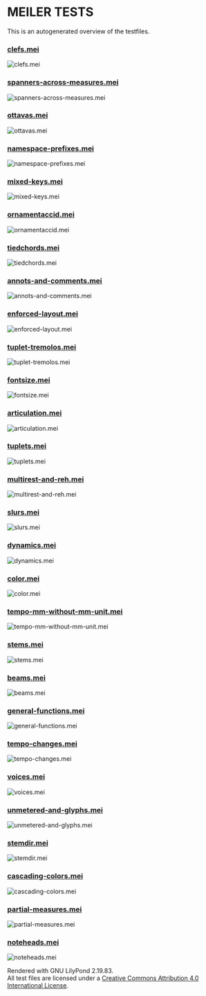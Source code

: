 # MEILER TESTS
This is an autogenerated overview of the testfiles.
### [clefs.mei](clefs.mei)
![clefs.mei](clefs.preview.png)
### [spanners-across-measures.mei](spanners-across-measures.mei)
![spanners-across-measures.mei](spanners-across-measures.preview.png)
### [ottavas.mei](ottavas.mei)
![ottavas.mei](ottavas.preview.png)
### [namespace-prefixes.mei](namespace-prefixes.mei)
![namespace-prefixes.mei](namespace-prefixes.preview.png)
### [mixed-keys.mei](mixed-keys.mei)
![mixed-keys.mei](mixed-keys.preview.png)
### [ornamentaccid.mei](ornamentaccid.mei)
![ornamentaccid.mei](ornamentaccid.preview.png)
### [tiedchords.mei](tiedchords.mei)
![tiedchords.mei](tiedchords.preview.png)
### [annots-and-comments.mei](annots-and-comments.mei)
![annots-and-comments.mei](annots-and-comments.preview.png)
### [enforced-layout.mei](enforced-layout.mei)
![enforced-layout.mei](enforced-layout.preview.png)
### [tuplet-tremolos.mei](tuplet-tremolos.mei)
![tuplet-tremolos.mei](tuplet-tremolos.preview.png)
### [fontsize.mei](fontsize.mei)
![fontsize.mei](fontsize.preview.png)
### [articulation.mei](articulation.mei)
![articulation.mei](articulation.preview.png)
### [tuplets.mei](tuplets.mei)
![tuplets.mei](tuplets.preview.png)
### [multirest-and-reh.mei](multirest-and-reh.mei)
![multirest-and-reh.mei](multirest-and-reh.preview.png)
### [slurs.mei](slurs.mei)
![slurs.mei](slurs.preview.png)
### [dynamics.mei](dynamics.mei)
![dynamics.mei](dynamics.preview.png)
### [color.mei](color.mei)
![color.mei](color.preview.png)
### [tempo-mm-without-mm-unit.mei](tempo-mm-without-mm-unit.mei)
![tempo-mm-without-mm-unit.mei](tempo-mm-without-mm-unit.preview.png)
### [stems.mei](stems.mei)
![stems.mei](stems.preview.png)
### [beams.mei](beams.mei)
![beams.mei](beams.preview.png)
### [general-functions.mei](general-functions.mei)
![general-functions.mei](general-functions.preview.png)
### [tempo-changes.mei](tempo-changes.mei)
![tempo-changes.mei](tempo-changes.preview.png)
### [voices.mei](voices.mei)
![voices.mei](voices.preview.png)
### [unmetered-and-glyphs.mei](unmetered-and-glyphs.mei)
![unmetered-and-glyphs.mei](unmetered-and-glyphs.preview.png)
### [stemdir.mei](stemdir.mei)
![stemdir.mei](stemdir.preview.png)
### [cascading-colors.mei](cascading-colors.mei)
![cascading-colors.mei](cascading-colors.preview.png)
### [partial-measures.mei](partial-measures.mei)
![partial-measures.mei](partial-measures.preview.png)
### [noteheads.mei](noteheads.mei)
![noteheads.mei](noteheads.preview.png)

Rendered with GNU LilyPond 2.19.83.  
All test files are licensed under a [Creative Commons Attribution 4.0 International License](http://creativecommons.org/licenses/by/4.0/).
